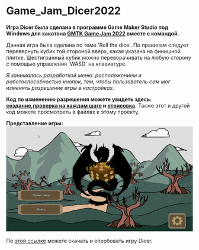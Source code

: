 # Game_Jam_Dicer2022

**Игра Dicer была сделана в программе Game Maker Studio под Windows для хакатона [GMTK Game Jam 2022](https://itch.io/jam/gmtk-jam-2022) вместе с командой.**

Данная игра была сделана по теме 'Roll the dice'. По правилам следует перевернуть кубик той стороной вверх, какая указана на финишной плитке. Шестигранный кубик можно переворачивать на любую сторону с помощью управления 'WASD' на клавиатуре. 

*Я занималась разработкой меню: расположением и работоспособностью кнопок, тем, чтобы пользователь сам мог изменять разрешение игры в настройках.*

**Код по изменению разрешения можете увидеть здесь: [создание](https://github.com/SvetlanaKhlobustova50809/Game_Jam_Dicer2022/blob/main/odata_1/Create_0.gml),[проверка на каждом шаге](https://github.com/SvetlanaKhlobustova50809/Game_Jam_Dicer2022/blob/main/odata_1/Step_0.gml) и [отрисовка](https://github.com/SvetlanaKhlobustova50809/Game_Jam_Dicer2022/blob/main/odata_1/Draw_64.gml).** Также этот и другой код можете просмотреть в файлах к этому проекту.

**Представление игры:**
![gif](https://github.com/SvetlanaKhlobustova50809/Game_Jam_Dicer2022/blob/main/Dicer.gif?raw=true)

По [этой ссылке](https://foryougame.itch.io/dicer) можете скачать и опробовать игру Dicer.

